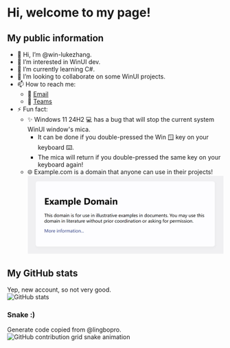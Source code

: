# Hi, welcome to my page!
## My public information
- 👋 Hi, I’m @win-lukezhang.
- 👀 I’m interested in WinUI dev.
- 🌱 I’m currently learning C#.
- 💞️ I’m looking to collaborate on some WinUI projects.
- 📫 How to reach me:
  - 📧 [Email](mailto:LukeZ_WIN@Outlook.com)
  - 🛜 [Teams](https://teams.live.com/l/invite/FEAEHZkEm1WOq9sHgE)
- ⚡ Fun fact:
  - ✨ Windows 11 24H2 💻 has a bug that will stop the current system WinUI window's mica.
    - It can be done if you double-pressed the Win 🪟 key on your keyboard ⌨️.
    - The mica will return if you double-pressed the same key on your keyboard again!
  - 🌐 Example.com is a domain that anyone can use in their projects!
    ![Example.com](https://github.com/zsr-lukezhang/zsr-lukezhang/blob/main/Images/example.com.png?raw=true)
## My GitHub stats
Yep, new account, so not very good.  
<img alt="GitHub stats" src="https://github-readme-stats.vercel.app/api?username=win-lukezhang&amp;theme=vue&amp;show_icons=true&hide_border=true" width="500"/>
### Snake :)
Generate code copied from @lingbopro.
<img alt="GitHub contribution grid snake animation" src="https://raw.githubusercontent.com/win-lukezhang/win-lukezhang/output/github-contribution-grid-snake.svg" />
